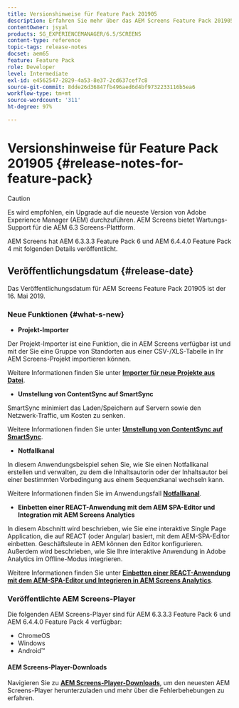 ```yaml
---
title: Versionshinweise für Feature Pack 201905
description: Erfahren Sie mehr über das AEM Screens Feature Pack 201905, das am 16. Mai 2019 veröffentlicht wurde.
contentOwner: jsyal
products: SG_EXPERIENCEMANAGER/6.5/SCREENS
content-type: reference
topic-tags: release-notes
docset: aem65
feature: Feature Pack
role: Developer
level: Intermediate
exl-id: e4562547-2829-4a53-8e37-2cd637cef7c8
source-git-commit: 8dde26d36847fb496aed6d4bf9732233116b5ea6
workflow-type: tm+mt
source-wordcount: '311'
ht-degree: 97%

---
```


# Versionshinweise für Feature Pack 201905 {#release-notes-for-feature-pack}

>[!CAUTION]
>
>Es wird empfohlen, ein Upgrade auf die neueste Version von Adobe Experience Manager (AEM) durchzuführen. AEM Screens bietet Wartungs-Support für die AEM 6.3 Screens-Plattform.

AEM Screens hat AEM 6.3.3.3 Feature Pack 6 und AEM 6.4.4.0 Feature Pack 4 mit folgenden Details veröffentlicht.

## Veröffentlichungsdatum {#release-date}

Das Veröffentlichungsdatum für AEM Screens Feature Pack 201905 ist der 16. Mai 2019.

### Neue Funktionen {#what-s-new}

* **Projekt-Importer**

Der Projekt-Importer ist eine Funktion, die in AEM Screens verfügbar ist und mit der Sie eine Gruppe von Standorten aus einer CSV-/XLS-Tabelle in Ihr AEM Screens-Projekt importieren können.

Weitere Informationen finden Sie unter **[Importer für neue Projekte aus Datei](project-importer.md)**.

* **Umstellung von ContentSync auf SmartSync**

SmartSync minimiert das Laden/Speichern auf Servern sowie den Netzwerk-Traffic, um Kosten zu senken.

Weitere Informationen finden Sie unter **[Umstellung von ContentSync auf SmartSync](smartsync.md)**.

* **Notfallkanal**

In diesem Anwendungsbeispiel sehen Sie, wie Sie einen Notfallkanal erstellen und verwalten, zu dem die Inhaltsautorin oder der Inhaltsautor bei einer bestimmten Vorbedingung aus einem Sequenzkanal wechseln kann.

Weitere Informationen finden Sie im Anwendungsfall **[Notfallkanal](emergency-channel.md)**.

* **Einbetten einer REACT-Anwendung mit dem AEM SPA-Editor und Integration mit AEM Screens Analytics**

In diesem Abschnitt wird beschrieben, wie Sie eine interaktive Single Page Application, die auf REACT (oder Angular) basiert, mit dem AEM-SPA-Editor einbetten. Geschäftsleute in AEM können den Editor konfigurieren. Außerdem wird beschrieben, wie Sie Ihre interaktive Anwendung in Adobe Analytics im Offline-Modus integrieren.

Weitere Informationen finden Sie unter **[Einbetten einer REACT-Anwendung mit dem AEM-SPA-Editor und Integrieren in AEM Screens Analytics](embedding-react-app.md)**.

### Veröffentlichte AEM Screens-Player

Die folgenden AEM Screens-Player sind für AEM 6.3.3.3 Feature Pack 6 und AEM 6.4.4.0 Feature Pack 4 verfügbar:

* ChromeOS
* Windows
* Android™

#### AEM Screens-Player-Downloads

Navigieren Sie zu **[AEM Screens-Player-Downloads](https://download.macromedia.com/screens/)**, um den neuesten AEM Screens-Player herunterzuladen und mehr über die Fehlerbehebungen zu erfahren.
